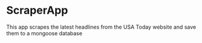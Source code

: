# ScraperApp
This app scrapes the latest headlines from the USA Today website and save them to a mongoose database
